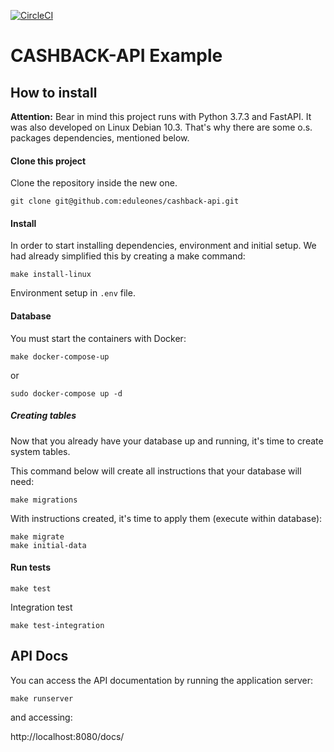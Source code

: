 [![CircleCI](https://circleci.com/gh/eduleones/cashback-api.svg?style=svg)](https://circleci.com/gh/eduleones/cashback-api)

# CASHBACK-API Example

## How to install

**Attention:** Bear in mind this project runs with Python 3.7.3 and FastAPI. It was also developed on Linux Debian 10.3. That's why there are some o.s. packages dependencies, mentioned below.

#### Clone this project


Clone the repository inside the new one.
```
git clone git@github.com:eduleones/cashback-api.git
```

#### Install

In order to start installing  dependencies, environment  and initial setup. We had already simplified this by creating a make command:

```
make install-linux
```

Environment setup  in `.env` file. 


#### Database

You must start the containers with Docker:

```
make docker-compose-up
```
or
```
sudo docker-compose up -d
```

##### Creating tables

Now that you already have your database up and running, it's time to create system tables.

This command below will create all instructions that your database will need:

```
make migrations
```

With instructions created, it's time to apply them (execute within database):

```
make migrate
make initial-data
```


#### Run tests


```
make test
```

Integration test

```
make test-integration
```

## API Docs

You can access the API documentation by running the application server:

```
make runserver
```
and accessing:

http://localhost:8080/docs/

